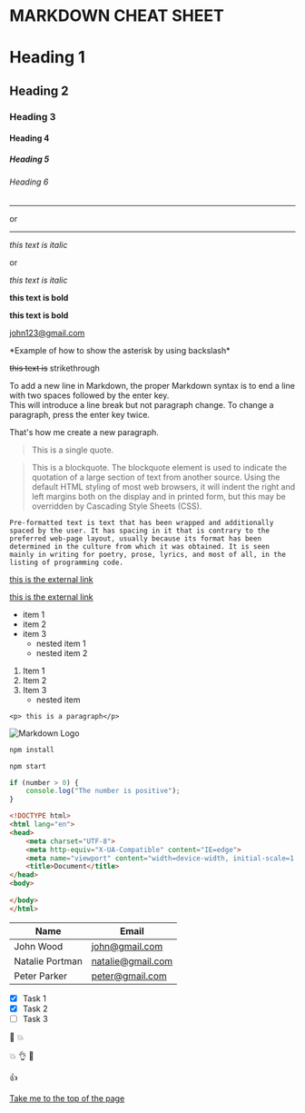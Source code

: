 <!-- BASIC MARKDOWNS -->
# MARKDOWN CHEAT SHEET

<!-- Headings -->

# Heading 1
## Heading 2
### Heading 3
#### Heading 4
##### Heading 5
###### Heading 6




<!-- Horizontal rule -->

---
or
___
<!-- Italic text -->

*this text is italic* 

or

_this text is italic_

<!-- Bold text -->

**this text is bold**

__this text is bold__

<!-- Hyperlink to Email Address -->

<john123@gmail.com>



\*Example of how to show the asterisk by using backslash\*

<!-- Strikethrough -->

~~this text is~~ strikethrough

<!-- Breaking the line -->

To add a new line in Markdown, the proper Markdown syntax is to end a line with two spaces followed by the enter key.  
This will introduce a line break but not paragraph change. To change a paragraph, press the enter key twice.

That's how me create a new paragraph.


<!-- Quote -->
> This is a single quote.

<!-- Blockquote -->

> This is a blockquote. The blockquote element is used to indicate the quotation of a large section of text from another source. Using the default HTML styling of most web browsers, it will indent the right and left margins both on the display and in printed form, but this may be overridden by Cascading Style Sheets (CSS).


<!-- Pre-formatted Text -->

~~~text
Pre-formatted text is text that has been wrapped and additionally spaced by the user. It has spacing in it that is contrary to the preferred web-page layout, usually because its format has been determined in the culture from which it was obtained. It is seen mainly in writing for poetry, prose, lyrics, and most of all, in the listing of programming code.
~~~

<!-- External link -->

[this is  the external link](https://start.digitalcareerinstitute.org/de/discover-dci/?utm_feeditemid=&utm_device=c&utm_campaign_id=19760078818&utm_adgroup_id=147427955500&utm_ad_id=649973871072&utm_term=dci&utm_source=google&utm_medium=ppc&utm_campaign=DE_SEM_Brand_Norden&utm_content=147427955500&hsa_cam=19760078818&hsa_mt=e&hsa_src=g&hsa_acc=9628643656&hsa_net=adwords&hsa_kw=dci&hsa_tgt=aud-1121653810539:kwd-13304966&hsa_ver=3&hsa_grp=147427955500&hsa_ad=649973871072&gclid=Cj0KCQjw2v-gBhC1ARIsAOQdKY3ByRdBya0xcgz-8tEK-O4DStOZliIiNEjZO4_O0EknSJ8QzvCNUp4aAmP3EALw_wcB)

<!-- External link with the title (when you hover the text) -->

[this is  the external link](https://start.digitalcareerinstitute.org/de/discover-dci/?utm_feeditemid=&utm_device=c&utm_campaign_id=19760078818&utm_adgroup_id=147427955500&utm_ad_id=649973871072&utm_term=dci&utm_source=google&utm_medium=ppc&utm_campaign=DE_SEM_Brand_Norden&utm_content=147427955500&hsa_cam=19760078818&hsa_mt=e&hsa_src=g&hsa_acc=9628643656&hsa_net=adwords&hsa_kw=dci&hsa_tgt=aud-1121653810539:kwd-13304966&hsa_ver=3&hsa_grp=147427955500&hsa_ad=649973871072&gclid=Cj0KCQjw2v-gBhC1ARIsAOQdKY3ByRdBya0xcgz-8tEK-O4DStOZliIiNEjZO4_O0EknSJ8QzvCNUp4aAmP3EALw_wcB "this is the title")

<!-- Unordered List(to nest press tab in the new line) -->

* item 1
* item 2
* item 3
    * nested item 1
    * nested item 2



<!-- Ordered list -->

1. Item 1
1. Item 2
1. Item 3
    * nested item
    
    
<!--Inline Code Block -->

`<p> this is a paragraph</p>`





<!-- Images -->

![Markdown Logo](https://markdown-here.com/img/icon256.png)





<!-- GITHUB MARKDOWNS -->

<!-- Code Blocks(We can highight the language specific syntax in the code block eg. "bash" "javascript" "html" etc. ) -->

```bash
npm install

npm start
```

```javascript
if (number > 0) {
    console.log("The number is positive");
}

```

```html
<!DOCTYPE html>
<html lang="en">
<head>
    <meta charset="UTF-8">
    <meta http-equiv="X-UA-Compatible" content="IE=edge">
    <meta name="viewport" content="width=device-width, initial-scale=1.0">
    <title>Document</title>
</head>
<body>
    
</body>
</html>
```
<!-- Tables -->

| Name            | Email            |
| ----------------| -----------------|
| John Wood       | john@gmail.com   | 
| Natalie Portman | natalie@gmail.com|
| Peter Parker    | peter@gmail.com  |


<!-- Task List -->

* [x] Task 1
* [x] Task 2
* [ ] Task 3

<!-- Emojis -->

:pizza: :boom:

:collision:
:ok_hand:
:metal:

:thumbsup:

<!-- Anchor Link -->
[Take me to the top of the page](#heading-1)














